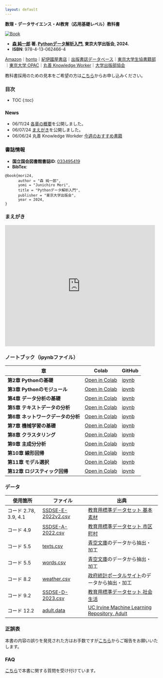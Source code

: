 ```yaml
---
layout: default
---
```

<!--
<div style="display: flex; justify-content: flex-start; align-items: center;">
    <a href="https://twitter.com/pythondsbook">
        <img src="https://www.utp.or.jp/images/common/twitter_icon.svg" alt="Twitter Icon"/>
    </a>
    <a href="https://note.com/pythondsbook">
        <img src="https://www.utp.or.jp/images/common/note_icon.svg" alt="Note Icon"/>
    </a>
</div>
-->
**数理・データサイエンス・AI教育（応用基礎レベル）教科書**

[![Book](https://hondana-image.s3.amazonaws.com/book/image/10049697/normal_1ef37020-0639-44dd-8934-b31d35a22b02.jpg)](https://www.utp.or.jp/book/b10049697.html)

- **[森 純一郎](https://sites.google.com/site/junichiromori) 著. [Pythonデータ解析入門](https://www.utp.or.jp/book/b10049697.html), 東京大学出版会, 2024.**
- **ISBN**: 978-4-13-062466-4

[Amazon](https://amzn.to/3yVpQiI)｜[honto](https://honto.jp/netstore/pd-book_33234965.html)｜[紀伊國屋書店](https://www.kinokuniya.co.jp/f/dsg-01-9784130624664)｜[出版書誌データベース](https://www.books.or.jp/book-details/9784130624664)｜[東京大学生協書籍部](https://bookzaikonavi.jp/tokyo/html/products/detail/7189827)｜[東京大学 OPAC](https://opac.dl.itc.u-tokyo.ac.jp/opac/opac_link/bibid/2003697518)｜[丸善 Knowledge Worker](https://kw.maruzen.co.jp/ims/itemDetail.html?itmCd=1038317697)｜[大学出版部協会](https://www.ajup-net.com/bd/isbn978-4-13-062466-4.html)

教科書採用のための見本をご希望の方は[こちら](https://www.utp.or.jp/textbook/)からお申し込みください。

### 目次

* TOC
{:toc}

### News
- 06/11/24 [各章の概要](https://note.com/pythondsbook)を公開しました。
- 06/07/24 [まえがき](https://note.com/embed/notes/n6ee1ab9de0d9)を公開しました。
- 06/06/24 丸善 Knowledge Workder [今週のおすすめ書籍](https://kw.maruzen.co.jp/nfc/page.html)

### 書誌情報
- **国立国会図書館書誌ID**: [033495419](https://ndlsearch.ndl.go.jp/books/R100000002-I033495419)
- **BibTex**:
```
@book{mori24,	
      author = "森 純一郎",
      yomi = "Junichiro Mori",
      title = "Pythonデータ解析入門",
      publisher = "東京大学出版会",
      year = 2024,
}
```

### まえがき

<iframe class="note-embed" src="https://note.com/embed/notes/n6ee1ab9de0d9" style="border: 0; display: block; max-width: 99%; width: 494px; padding: 0px; margin: 10px 0px; position: static; visibility: visible;" height="400"></iframe><script async src="https://note.com/scripts/embed.js" charset="utf-8"></script>

### ノートブック（ipynbファイル）

| **章** | **Colab** | **GitHub** |
| --- | --- | --- |
| **第2章 Pythonの基礎** | [Open in Colab](https://colab.research.google.com/github/PythonDSBook/notebooks/blob/main/Chapter02.ipynb) | [ipynb](https://github.com/PythonDSBook/notebooks/blob/main/Chapter02.ipynb) |
| **第3章 Pythonのモジュール** | [Open in Colab](https://colab.research.google.com/github/PythonDSBook/notebooks/blob/main/Chapter03.ipynb) | [ipynb](https://github.com/PythonDSBook/notebooks/blob/main/Chapter03.ipynb) |
| **第4章 データ分析の基礎** | [Open in Colab](https://colab.research.google.com/github/PythonDSBook/notebooks/blob/main/Chapter04.ipynb) | [ipynb](https://github.com/PythonDSBook/notebooks/blob/main/Chapter04.ipynb) |
| **第5章 テキストデータの分析** | [Open in Colab](https://colab.research.google.com/github/PythonDSBook/notebooks/blob/main/Chapter05.ipynb) | [ipynb](https://github.com/PythonDSBook/notebooks/blob/main/Chapter05.ipynb) |
| **第6章 ネットワークデータの分析** | [Open in Colab](https://colab.research.google.com/github/PythonDSBook/notebooks/blob/main/Chapter06.ipynb) | [ipynb](https://github.com/PythonDSBook/notebooks/blob/main/Chapter06.ipynb) |
| **第7章 機械学習の基礎** | [Open in Colab](https://colab.research.google.com/github/PythonDSBook/notebooks/blob/main/Chapter07.ipynb) | [ipynb](https://github.com/PythonDSBook/notebooks/blob/main/Chapter07.ipynb) |
| **第8章 クラスタリング** | [Open in Colab](https://colab.research.google.com/github/PythonDSBook/notebooks/blob/main/Chapter08.ipynb) | [ipynb](https://github.com/PythonDSBook/notebooks/blob/main/Chapter08.ipynb) |
| **第9章 主成分分析** | [Open in Colab](https://colab.research.google.com/github/PythonDSBook/notebooks/blob/main/Chapter09.ipynb) | [ipynb](https://github.com/PythonDSBook/notebooks/blob/main/Chapter09.ipynb) |
| **第10章 線形回帰** | [Open in Colab](https://colab.research.google.com/github/PythonDSBook/notebooks/blob/main/Chapter10.ipynb) | [ipynb](https://github.com/PythonDSBook/notebooks/blob/main/Chapter10.ipynb) |
| **第11章 モデル選択** | [Open in Colab](https://colab.research.google.com/github/PythonDSBook/notebooks/blob/main/Chapter11.ipynb) | [ipynb](https://github.com/PythonDSBook/notebooks/blob/main/Chapter11.ipynb) |
| **第12章 ロジスティック回帰** | [Open in Colab](https://colab.research.google.com/github/PythonDSBook/notebooks/blob/main/Chapter12.ipynb) | [ipynb](https://github.com/PythonDSBook/notebooks/blob/main/Chapter12.ipynb) |

### データ

| **使用箇所** | **ファイル** | **出典** |
| --- | --- | --- |
| コード 2.78, 3.9, 4.1 | [SSDSE-E-2022v2.csv](https://www.nstac.go.jp/sys/files/SSDSE-E-2022v2.csv)| [教育用標準データセット 基本素材](https://www.nstac.go.jp/use/literacy/ssdse/#SSDSE-E) |
| コード 4.9 | [SSDSE-A-2022.csv](https://www.nstac.go.jp/sys/files/SSDSE-A-2022.csv)| [教育用標準データセット 市区町村](https://www.nstac.go.jp/use/literacy/ssdse/#SSDSE-A)|
| コード 5.5 | [texts.csv](https://raw.githubusercontent.com/PythonDSBook/notebooks/main/data/texts.csv) | [青空文庫](https://www.aozora.gr.jp/)のデータから抽出・加工|
| コード 5.5 | [words.csv](https://raw.githubusercontent.com/PythonDSBook/notebooks/main/data/words.csv) | [青空文庫](https://www.aozora.gr.jp/)のデータから抽出・加工|
| コード 8.2 | [weather.csv](https://raw.githubusercontent.com/PythonDSBook/notebooks/main/data/weather.csv) | [政府統計ポータルサイト](https://www.e-stat.go.jp/regional-statistics/ssdsview)のデータから抽出・加工|
| コード 9.2 | [SSDSE-D-2023.csv](https://www.nstac.go.jp/sys/files/SSDSE-D-2023.csv)| [教育用標準データセット 社会生活](https://www.nstac.go.jp/use/literacy/ssdse/#SSDSE-D)|
| コード 12.2 | [adult.data](https://archive.ics.uci.edu/ml/machine-learning-databases/adult/adult.data) | [UC Irvine Machine Learning Repository, Adult](https://archive.ics.uci.edu/dataset/2/adult) |


### 正誤表

本書の内容の誤りを発見された方はお手数ですが[こちら](https://github.com/PythonDSBook/notebooks/issues)からご報告をお願いいたします。

### FAQ

[こちら](https://github.com/PythonDSBook/notebooks/discussions)で本書に関する質問を受け付けています。

